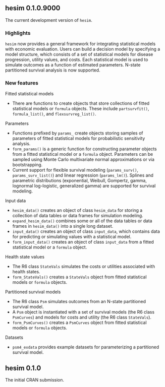 ## hesim 0.1.0.9000
The current development version of `hesim`.

### Highlights
`hesim` now provides a general framework for integrating statistical models with economic evaluation. Users can 
build a decision model by specifying a model structure, which consists of a set of statistical models for disease progression, utility values, and costs. Each statistical model is used to simulate outcomes as a function of estimated parameters. N-state partitioned survival analysis is now supported. 

### New features
Fitted statistical models
* There are functions to create objects that store collections of fitted statistical models or `formula` objects. These include `partsurvfit()`, `formula_list()`, and `flexsurvreg_list()`.  

Parameters
* Functions prefixed by `params_` create objects storing samples of parameters of fitted statistical models for probabilistic sensitivity analysis.
* `form_params()` is a generic function for constructing parameter objects from a fitted statistical model or a `formula` object. Parameters can be sampled using Monte Carlo multivariate normal approximations or via bootstrapping. 
* Current support for flexible survival modeling (`params_surv()`, `params_surv_list()`) and linear regression (`params_lm()`). Splines and parametric distributions (exponential, Weibull, Gompertz, gamma, lognormal log-logistic, generalized gamma) are supported for survival modeling.

Input data
* `hesim_data()` creates an object of class `hesim_data` for storing a collection of data tables or data frames for simulation modeling.
* `expand_hesim_data()` combines some or all of the data tables or data frames in `hesim_data()` into a single long dataset.
* `input_data()` creates an object of class `input_data`, which contains data for predicting or simulating values with a statistical model.
* `form_input_data()` creates an object of class `input_data` from a fitted statistical model or a `formula` object.

Health state values
* The R6 class `StateVals` simulates the costs or utilities associated with health states.
* `form_StateVals()` creates a `StateVals` object from fitted statistical models or `formula` objects.

Partitioned survival models
* The R6 class `Psm` simulates outcomes from an N-state partitioned survival model. 
* A `Psm` object is instantiated with a set of survival models (the R6 class `PsmCurves`) and models for costs and utility (the R6 class `StateVals`).
* `form_PsmCurves()` creates a `PsmCurves` object from fitted statistical models or `formula` objects.

Datasets
* `psm4_exdata` provides example datasets for parameterizing a partitioned survival model. 

## hesim 0.1.0
The initial CRAN submission.